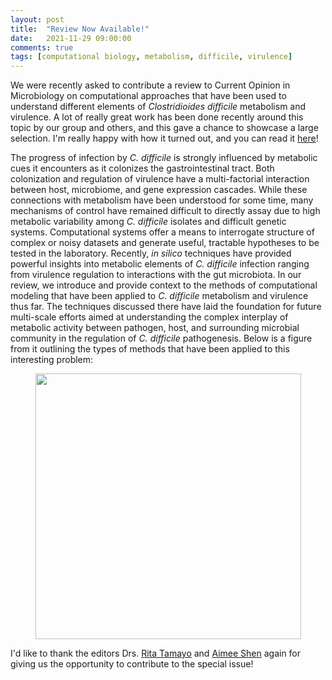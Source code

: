 ```yaml
---
layout: post
title:  "Review Now Available!"
date:   2021-11-29 09:00:00
comments: true
tags: [computational biology, metabolism, difficile, virulence]
---
```


We were recently asked to contribute a review to Current Opinion in Microbiology on computational approaches that have been used to understand different elements of *Clostridioides difficile* metabolism and virulence. A lot of really great work has been done recently around this topic by our group and others, and this gave a chance to showcase a large selection. I'm really happy with how it turned out, and you can read it [here](https://www.sciencedirect.com/science/article/pii/S1369527421001624?dgcid=author)! 

The progress of infection by *C. difficile* is strongly influenced by metabolic cues it encounters as it colonizes the gastrointestinal tract. Both colonization and regulation of virulence have a multi-factorial interaction between host, microbiome, and gene expression cascades. While these connections with metabolism have been understood for some time, many mechanisms of control have remained difficult to directly assay due to high metabolic variability among *C. difficile* isolates and difficult genetic systems. Computational systems offer a means to interrogate structure of complex or noisy datasets and generate useful, tractable hypotheses to be tested in the laboratory. Recently, *in silico* techniques have provided powerful insights into metabolic elements of *C. difficile* infection ranging from virulence regulation to interactions with the gut microbiota. In our review, we introduce and provide context to the methods of computational modeling that have been applied to *C. difficile* metabolism and virulence thus far. The techniques discussed there have laid the foundation for future multi-scale efforts aimed at understanding the complex interplay of metabolic activity between pathogen, host, and surrounding microbial community in the regulation of *C. difficile* pathogenesis. Below is a figure from it outlining the types of methods that have been applied to this interesting problem:

<div style="text-align:center"><img src ="http://mjenior.github.io/images/review_fig.jpg" width="425" height="425" /></div>

I'd like to thank the editors Drs. [Rita Tamayo](https://www.tamayolab.com/) and [Aimee Shen](https://gsbs.tufts.edu/facultyResearch/faculty/shen-aimee/research) again for giving us the opportunity to contribute to the special issue!
